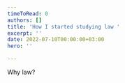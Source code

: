 ```yaml
---
timeToRead: 0
authors: []
title: 'How I started studying law '
excerpt: ''
date: 2022-07-10T00:00:00+03:00
hero: ''

---
```

Why law?